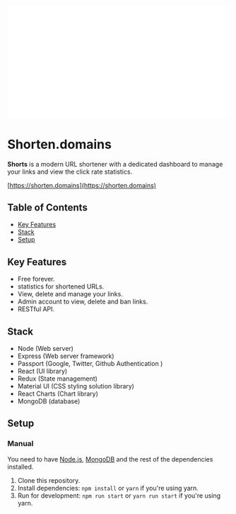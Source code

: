 <p align="center"><a href="https://shorten.domains" title="shorten.domain"><img src="https://github.com/NadavsSchwartz/shorts-client/blob/main/src/assets/white_logo_transparent_background.png" alt="Shorts"></a></p>

# Shorten.domains

**Shorts** is a modern URL shortener with a dedicated dashboard to manage your links and view the click rate statistics.

[https://shorten.domains](https://shorten.domains)

## Table of Contents

- [Key Features](#key-features)
- [Stack](#stack)
- [Setup](#setup)

## Key Features

- Free forever.
- statistics for shortened URLs.
- View, delete and manage your links.
- Admin account to view, delete and ban links.
- RESTful API.

## Stack

- Node (Web server)
- Express (Web server framework)
- Passport (Google, Twitter, Github Authentication )
- React (UI library)
- Redux (State management)
- Material UI (CSS styling solution library)
- React Charts (Chart library)
- MongoDB (database)

## Setup

### Manual

You need to have [Node.js](https://nodejs.org/), [MongoDB](https://www.mongodb.com/) and the rest of the dependencies installed.

1. Clone this repository.
2. Install dependencies: `npm install` or `yarn` if you're using yarn.
3. Run for development: `npm run start` or `yarn run start` if you're using yarn.
